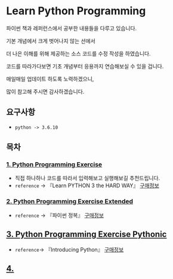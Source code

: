 # Learn Python Programming

파이썬 책과 레퍼런스에서 공부한 내용들을 다루고 있습니다.

기본 개념에서 크게 벗어나지 않는 선에서 

더 나은 이해를 위해 제공하는 소스 코드를 수정 작성을 하였습니다.

코드를 따라가다보면 기초 개념부터 응용까지 연습해보실 수 있을 겁니다. 

매일매일 업데이트 하도록 노력하겠으니, 

많이 참고해 주시면 감사하겠습니다.

## 요구사항
* `python -> 3.6.10`

## 목차

### [1. Python Programming Exercise](https://github.com/jinkyukim-me/Learn-Python-Programming/tree/master/exercises)
- 직접 하나하나 코드를 따라서 입력해보고 실행해보길 추천드립니다. 
- `reference` -> 『Learn PYTHON 3 the HARD WAY』 [구매정보](https://www.amazon.com/Learn-Python-Hard-Way-Introduction-ebook-dp-B07378P8W6/dp/B07378P8W6/ref=mt_kindle?_encoding=UTF8&me=&qid=1581525354)

### [2. Python Programming Exercise Extended](https://github.com/jinkyukim-me/Learn-Python-Programming/tree/master/exercises-extended)
- `reference` -> 『파이썬 정복』 [구매정보](https://book.naver.com/bookdb/book_detail.nhn?bid=13458175)

## [3. Python Programming Exercise Pythonic]()
- `reference`-> 『Introducing Python』 [구매정보](https://book.naver.com/bookdb/book_detail.nhn?bid=9899038)

## [4. ]()

